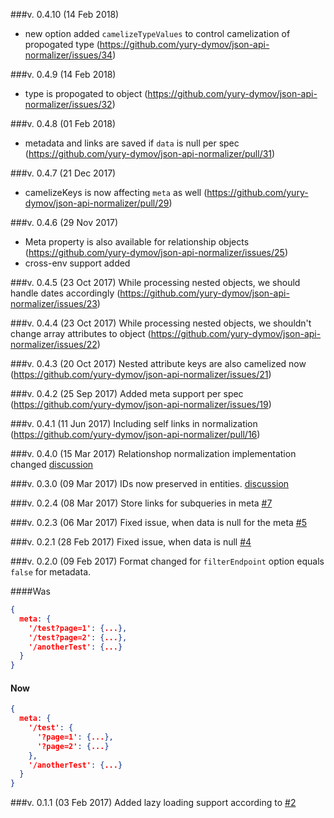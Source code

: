 ###v. 0.4.10 (14 Feb 2018)
- new option added `camelizeTypeValues` to control camelization of propogated type (https://github.com/yury-dymov/json-api-normalizer/issues/34)

###v. 0.4.9 (14 Feb 2018)
- type is propogated to object (https://github.com/yury-dymov/json-api-normalizer/issues/32)

###v. 0.4.8 (01 Feb 2018)
- metadata and links are saved if `data` is null per spec (https://github.com/yury-dymov/json-api-normalizer/pull/31)

###v. 0.4.7 (21 Dec 2017)
- camelizeKeys is now affecting `meta` as well (https://github.com/yury-dymov/json-api-normalizer/pull/29)

###v. 0.4.6 (29 Nov 2017)
- Meta property is also available for relationship objects (https://github.com/yury-dymov/json-api-normalizer/issues/25)
- cross-env support added

###v. 0.4.5 (23 Oct 2017)
While processing nested objects, we should handle dates accordingly (https://github.com/yury-dymov/json-api-normalizer/issues/23)

###v. 0.4.4 (23 Oct 2017)
While processing nested objects, we shouldn't change array attributes to object (https://github.com/yury-dymov/json-api-normalizer/issues/22)

###v. 0.4.3 (20 Oct 2017)
Nested attribute keys are also camelized now (https://github.com/yury-dymov/json-api-normalizer/issues/21)

###v. 0.4.2 (25 Sep 2017)
Added meta support per spec (https://github.com/yury-dymov/json-api-normalizer/issues/19)

###v. 0.4.1 (11 Jun 2017)
Including self links in normalization (https://github.com/yury-dymov/json-api-normalizer/pull/16)

###v. 0.4.0 (15 Mar 2017)
Relationshop normalization implementation changed [discussion](https://github.com/yury-dymov/json-api-normalizer/issues/11)

###v. 0.3.0 (09 Mar 2017)
IDs now preserved in entities. [discussion](https://github.com/yury-dymov/json-api-normalizer/issues/3)

###v. 0.2.4 (08 Mar 2017)
Store links for subqueries in meta [#7](https://github.com/yury-dymov/json-api-normalizer/issues/6)

###v. 0.2.3 (06 Mar 2017)
Fixed issue, when data is null for the meta [#5](https://github.com/yury-dymov/json-api-normalizer/pull/5)

###v. 0.2.1 (28 Feb 2017)
Fixed issue, when data is null [#4](https://github.com/yury-dymov/json-api-normalizer/issues/4)

###v. 0.2.0 (09 Feb 2017)
Format changed for `filterEndpoint` option equals `false` for metadata.

####Was
```JSON
{
  meta: {
    '/test?page=1': {...},
    '/test?page=2': {...},
    '/anotherTest': {...}
  }
}
```

#### Now
```JSON
{
  meta: {
    '/test': {
      '?page=1': {...},
      '?page=2': {...}
    },
    '/anotherTest': {...}
  }
}
```

###v. 0.1.1 (03 Feb 2017)
Added lazy loading support according to [#2](https://github.com/yury-dymov/json-api-normalizer/issues/2)
